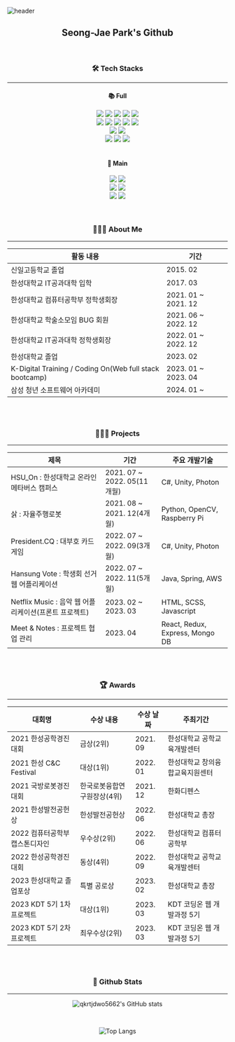 ![header](https://capsule-render.vercel.app/api?type=waving&color=auto&height=300&section=header&text=👋%20Welcome%20!&render&fontSize=70)
<div align="center">
  <h2>Seong-Jae Park's Github</h2>
</div>

<div align="center">
<br>
<h3>🛠 Tech Stacks</h3>
</div> 
<hr class = "one">
<div align="center">
  <h4>📚 Full</h4>
  <img src="https://img.shields.io/badge/C++-00599C?style=flat-square&logo=C%2B%2B&logoColor=white"/>
  <img src="https://img.shields.io/badge/C%23-239120?style=flat-square&logo=Csharp&logoColor=white"/>
  <img src="https://img.shields.io/badge/Java-007396?style=flat&logo=OpenJDK&logoColor=white"/>
  <img src="https://img.shields.io/badge/JavaScript-F7DF1E?style=flat-square&logo=JavaScript&logoColor=black"/>
  <img src="https://img.shields.io/badge/Python-3766AB?style=flat-square&logo=Python&logoColor=white"/>
  <br>
  <img src="https://img.shields.io/badge/Spring-6DB33F?style=flat-square&logo=Spring&logoColor=white"/>
  <img src="https://img.shields.io/badge/SpringBoot-6DB33F?style=flat-square&logo=SpringBoot&logoColor=white"/>
  <img src="https://img.shields.io/badge/Unity-FFFFFF?style=flat-square&logo=Unity&logoColor=black"/>
  <img src="https://img.shields.io/badge/PyCharm-000000?style=flat-square&logo=PyCharm&logoColor=white"/>
  <img src="https://img.shields.io/badge/Jupyter-F37626?style=flat-square&logo=Jupyter&logoColor=white"/>
  <br>
  <img src="https://img.shields.io/badge/Firebase-FFCA28?style=flat-square&logo=firebase&logoColor=black"/>
  <img src="https://img.shields.io/badge/MySQL-4479A1?style=flat-square&logo=MySQL&logoColor=white"/>
  <br>
  <img src="https://img.shields.io/badge/Git-F05032?style=flat-square&logo=Git&logoColor=black"/>
  <img src="https://img.shields.io/badge/Github-181717?style=flat-square&logo=Github&logoColor=white"/>
  <img src="https://img.shields.io/badge/Notion-44C1C5?style=flat-square&logo=Notion&logoColor=white"/>
  <br>
  <br>
  <h4>📗 Main</h4>
  <img src="https://img.shields.io/badge/C%23-239120?style=flat-square&logo=Csharp&logoColor=white"/>
  <img src="https://img.shields.io/badge/Java-007396?style=flat&logo=OpenJDK&logoColor=white"/>
  <br>
  <img src="https://img.shields.io/badge/Spring-6DB33F?style=flat-square&logo=Spring&logoColor=white"/>
  <img src="https://img.shields.io/badge/Unity-FFFFFF?style=flat-square&logo=Unity&logoColor=black"/>
  <br>
  <img src="https://img.shields.io/badge/Firebase-FFCA28?style=flat-square&logo=firebase&logoColor=black"/>
  <img src="https://img.shields.io/badge/MySQL-4479A1?style=flat-square&logo=MySQL&logoColor=white"/>
</div>
<br>
<br>

<div align="center">
<h3>💁🏻‍♂️ About Me </h3>
<hr class = "one">
  <table>
  <thead>
    <tr>
      <th>활동 내용
      <th>기간
    </tr>
  <thead>
  <tbody>
    <tr>
      <td>신일고등학교 졸업
      <td>2015. 02
    </tr>
    <tr>
      <td>한성대학교 IT공과대학 입학
      <td>2017. 03
    </tr>
    <tr>
      <td>한성대학교 컴퓨터공학부 정학생회장
      <td>2021. 01 ~ 2021. 12
    </tr>
    <tr>
      <td>한성대학교 학술소모임 BUG 회원
      <td>2021. 06 ~ 2022. 12
    </tr>
    <tr>
      <td>한성대학교 IT공과대학 정학생회장
      <td>2022. 01 ~ 2022. 12
    </tr>
    <tr>
      <td>한성대학교 졸업
      <td>2023. 02
    </tr>
    <tr>
      <td>K-Digital Training / Coding On(Web full stack bootcamp)
      <td>2023. 01 ~ 2023. 04
    </tr>
    <tr>
      <td>삼성 청년 소프트웨어 아카데미
      <td>2024. 01 ~ 
    </tr>
  </tbody>
  </table>
</div>
<br>
<br>

<div align="center">
<h3>👨🏻‍💻 Projects</h3>
<hr class = "one">
  <table>
    <thead>
      <tr>
        <th>제목
        <th>기간
        <th>주요 개발기술
      </tr>
    </thead>
    <tbody>
      <tr>
        <td>HSU_On : 한성대학교 온라인 메타버스 캠퍼스
        <td>2021. 07 ~ 2022. 05(11개월)
        <td>C#, Unity, Photon
      </tr>
      <tr>
        <td>삵 : 자율주행로봇
        <td>2021. 08 ~ 2021. 12(4개월)
        <td>Python, OpenCV, Raspberry Pi
      </tr>
      <tr>
        <td>President.CQ : 대부호 카드게임
        <td>2022. 07 ~ 2022. 09(3개월)
        <td>C#, Unity, Photon
      </tr>
      <tr>
        <td>Hansung Vote : 학생회 선거 웹 어플리케이션
        <td>2022. 07 ~ 2022. 11(5개월)
        <td>Java, Spring, AWS
      </tr>
      <tr>
        <td>Netflix Music : 음악 웹 어플리케이션(프론트 프로젝트)</td>
        <td>2023. 02 ~ 2023. 03</td>
        <td>HTML, SCSS, Javascript</td>
      </tr>
      <tr>
        <td>Meet & Notes : 프로젝트 협업 관리</td>
        <td>2023. 04</td>
        <td>React, Redux, Express, Mongo DB</td>
      </tr>
    </tbody>
  </table>
</div>
<br>
<br>

<div align="center">
<h3>🏆 Awards</h3> 
<hr class = "one">
   <table>
    <thead>
      <tr>
        <th>대회명
        <th>수상 내용
        <th>수상 날짜
        <th>주최기간
      </tr>
    </thead>
    <tbody>
      <tr>
        <td>2021 한성공학경진대회
        <td>금상(2위)
        <td>2021. 09
        <td>한성대학교 공학교육개발센터
      </tr>
      <tr>
        <td>2021 한성 C&C Festival
        <td>대상(1위)
        <td>2022. 01
        <td>한성대학교 창의융합교육지원센터
      </tr>
      <tr>
        <td>2021 국방로봇경진대회
        <td>한국로봇융합연구원장상(4위)
        <td>2021. 12
        <td>한화디펜스
      </tr>
      <tr>
        <td>2021 한성발전공헌상
        <td>한성발전공헌상
        <td>2022. 06
        <td>한성대학교 총장
      </tr>
      <tr>
        <td>2022 컴퓨터공학부 캡스톤디자인
        <td>우수상(2위)
        <td>2022. 06
        <td>한성대학교 컴퓨터공학부
      </tr>
      <tr>
        <td>2022 한성공학경진대회
        <td>동상(4위)
        <td>2022. 09
        <td>한성대학교 공학교육개발센터
      </tr>
      <tr>
        <td>2023 한성대학교 졸업포상
        <td>특별 공로상
        <td>2023. 02
        <td>한성대학교 총장
      </tr>
      <tr>
        <td>2023 KDT 5기 1차 프로젝트
        <td>대상(1위)
        <td>2023. 03
        <td>KDT 코딩온 웹 개발과정 5기
      </tr>
      <tr>
        <td>2023 KDT 5기 2차 프로젝트
        <td>최우수상(2위)
        <td>2023. 03
        <td>KDT 코딩온 웹 개발과정 5기
      </tr>
    </tbody>
  </table>
</div>
<br>
<br>

<div align="center">
<h3>🔖 Github Stats</h3>
</div> 
<hr class = "one">
<div align="center">
  
  ![qkrtjdwo5662's GitHub stats](https://github-readme-stats.vercel.app/api?username=qkrtjdwo5662&theme=dark&show_icons=true)
  
  <br>
  
  ![Top Langs](https://github-readme-stats.vercel.app/api/top-langs/?username=qkrtjdwo5662&layout=compact&theme=dark&langs_count=8)

</div> 
 
